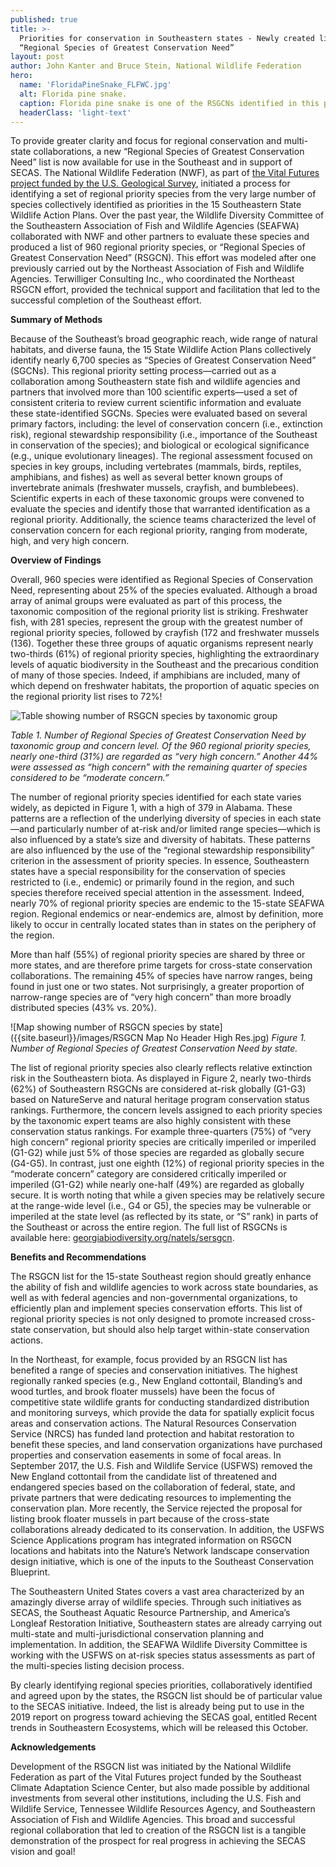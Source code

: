 ```yaml
---
published: true
title: >-
  Priorities for conservation in Southeastern states - Newly created list of
  “Regional Species of Greatest Conservation Need”
layout: post
author: John Kanter and Bruce Stein, National Wildlife Federation
hero:
  name: 'FloridaPineSnake_FLFWC.jpg'
  alt: Florida pine snake.
  caption: Florida pine snake is one of the RSGCNs identified in this project. <a href="https://www.flickr.com/photos/myfwc/14996080451">Photo</a> by Kevin Enge, Florida Fish and Wildlife Conservation Commission, Flickr. <a href="https://creativecommons.org/licenses/by-nc-nd/2.0/">CC BY-CC BY-NC-ND 2.0</a>.
  headerClass: 'light-text'
---
```

To provide greater clarity and focus for regional conservation and multi-state collaborations, a new “Regional Species of Greatest Conservation Need” list is now available for use in the Southeast and in support of SECAS. The National Wildlife Federation (NWF), as part of [the Vital Futures project funded by the U.S. Geological Survey](https://globalchange.ncsu.edu/secsc/projects-fiscal-year/conservation-adaptation-planning-for-landscape-and-climate-change-in-the-southeast/), initiated a process for identifying a set of regional priority species from the very large number of species collectively identified as priorities in the 15 Southeastern State Wildlife Action Plans. Over the past year, the Wildlife Diversity Committee of the Southeastern Association of Fish and Wildlife Agencies (SEAFWA) collaborated with NWF and other partners to evaluate these species and produced a list of 960 regional priority species, or “Regional Species of Greatest Conservation Need” (RSGCN).<!--more--> This effort was modeled after one previously carried out by the Northeast Association of Fish and Wildlife Agencies. Terwilliger Consulting Inc., who coordinated the Northeast RSGCN effort, provided the technical support and facilitation that led to the successful completion of the Southeast effort. 

**Summary of Methods**

Because of the Southeast’s broad geographic reach, wide range of natural habitats, and diverse fauna, the 15 State Wildlife Action Plans collectively identify nearly 6,700 species as “Species of Greatest Conservation Need” (SGCNs). This regional priority setting process—carried out as a collaboration among Southeastern state fish and wildlife agencies and partners that involved more than 100 scientific experts—used a set of consistent criteria to review current scientific information and evaluate these state-identified SGCNs. Species were evaluated based on several primary factors, including: the level of conservation concern (i.e., extinction risk), regional stewardship responsibility (i.e., importance of the Southeast in conservation of the species); and biological or ecological significance (e.g., unique evolutionary lineages). The regional assessment focused on species in key groups, including vertebrates (mammals, birds, reptiles, amphibians, and fishes) as well as several better known groups of invertebrate animals (freshwater mussels, crayfish, and bumblebees). Scientific experts in each of these taxonomic groups were convened to evaluate the species and identify those that warranted identification as a regional priority. Additionally, the science teams characterized the level of conservation concern for each regional priority, ranging from moderate, high, and very high concern.

**Overview of Findings**

Overall, 960 species were identified as Regional Species of Conservation Need, representing about 25% of the species evaluated. Although a broad array of animal groups were evaluated as part of this process, the taxonomic composition of the regional priority list is striking. Freshwater fish, with 281 species, represent the group with the greatest number of regional priority species, followed by crayfish (172 and freshwater mussels (136). Together these three groups of aquatic organisms represent nearly two-thirds (61%) of regional priority species, highlighting the extraordinary levels of aquatic biodiversity in the Southeast and the precarious condition of many of those species. Indeed, if amphibians are included, many of which depend on freshwater habitats, the proportion of aquatic species on the regional priority list rises to 72%! 

![Table showing number of RSGCN species by taxonomic group]({{site.baseurl}}/images/RSGCNtable.png)

_Table 1. Number of Regional Species of Greatest Conservation Need by taxonomic group and concern level.
Of the 960 regional priority species, nearly one-third (31%) are regarded as “very high concern.” Another 44% were assessed as “high concern” with the remaining quarter of species considered to be “moderate concern.”_ 

The number of regional priority species identified for each state varies widely, as depicted in Figure 1, with a high of 379 in Alabama. These patterns are a reflection of the underlying diversity of species in each state—and particularly number of at-risk and/or limited range species—which is also influenced by a state’s size and diversity of habitats. These patterns are also influenced by the use of the “regional stewardship responsibility” criterion in the assessment of priority species. In essence, Southeastern states have a special responsibility for the conservation of species restricted to (i.e., endemic) or primarily found in the region, and such species therefore received special attention in the assessment. Indeed, nearly 70% of regional priority species are endemic to the 15-state SEAFWA region. Regional endemics or near-endemics are, almost by definition, more likely to occur in centrally located states than in states on the periphery of the region. 

More than half (55%) of regional priority species are shared by three or more states, and are therefore prime targets for cross-state conservation collaborations. The remaining 45% of species have narrow ranges, being found in just one or two states. Not surprisingly, a greater proportion of narrow-range species are of “very high concern” than more broadly distributed species (43% vs. 20%). 
 
![Map showing number of RSGCN species by state]({{site.baseurl}}/images/RSGCN Map No Header High Res.jpg)
_Figure 1. Number of Regional Species of Greatest Conservation Need by state._

The list of regional priority species also clearly reflects relative extinction risk in the Southeastern biota. As displayed in Figure 2, nearly two-thirds (62%) of Southeastern RSGCNs are considered at-risk globally (G1-G3) based on NatureServe and natural heritage program conservation status rankings. Furthermore, the concern levels assigned to each priority species by the taxonomic expert teams are also highly consistent with these conservation status rankings. For example three-quarters (75%) of “very high concern” regional priority species are critically imperiled or imperiled (G1-G2) while just 5% of those species are regarded as globally secure (G4-G5). In contrast, just one eighth (12%) of regional priority species in the “moderate concern” category are considered critically imperiled or imperiled (G1-G2) while nearly one-half (49%) are regarded as globally secure. It is worth noting that while a given species may be relatively secure at the range-wide level (i.e., G4 or G5), the species may be vulnerable or imperiled at the state level (as reflected by its state, or “S” rank) in parts of the Southeast or across the entire region. The full list of RSGCNs is available here: [georgiabiodiversity.org/natels/sersgcn](https://georgiabiodiversity.org/natels/sersgcn).

**Benefits and Recommendations**

The RSGCN list for the 15-state Southeast region should greatly enhance the ability of fish and wildlife agencies to work across state boundaries, as well as with federal agencies and non-governmental organizations, to efficiently plan and implement species conservation efforts. This list of regional priority species is not only designed to promote increased cross-state conservation, but should also help target within-state conservation actions. 

In the Northeast, for example, focus provided by an RSGCN list has benefited a range of species and conservation initiatives. The highest regionally ranked species (e.g., New England cottontail, Blanding’s and wood turtles, and brook floater mussels) have been the focus of competitive state wildlife grants for conducting standardized distribution and monitoring surveys, which provide the data for spatially explicit focus areas and conservation actions. The Natural Resources Conservation Service (NRCS) has funded land protection and habitat restoration to benefit these species, and land conservation organizations have purchased properties and conservation easements in some of focal areas. In September 2017, the U.S. Fish and Wildlife Service (USFWS) removed the New England cottontail from the candidate list of threatened and endangered species based on the collaboration of federal, state, and private partners that were dedicating resources to implementing the conservation plan. More recently, the Service rejected the proposal for listing brook floater mussels in part because of the cross-state collaborations already dedicated to its conservation. In addition, the USFWS Science Applications program has integrated information on RSGCN locations and habitats into the Nature’s Network landscape conservation design initiative, which is one of the inputs to the Southeast Conservation Blueprint.

The Southeastern United States covers a vast area characterized by an amazingly diverse array of wildlife species. Through such initiatives as SECAS, the Southeast Aquatic Resource Partnership, and America’s Longleaf Restoration Initiative, Southeastern states are already carrying out multi-state and multi-jurisdictional conservation planning and implementation. In addition, the SEAFWA Wildlife Diversity Committee is working with the USFWS on at-risk species status assessments as part of the multi-species listing decision process. 

By clearly identifying regional species priorities, collaboratively identified and agreed upon by the states, the RSGCN list should be of particular value to the SECAS initiative. Indeed, the list is already being put to use in the 2019 report on progress toward achieving the SECAS goal, entitled Recent trends in Southeastern Ecosystems, which will be released this October.

**Acknowledgements**

Development of the RSGCN list was initiated by the National Wildlife Federation as part of the Vital Futures project funded by the Southeast Climate Adaptation Science Center, but also made possible by additional investments from several other institutions, including the U.S. Fish and Wildlife Service, Tennessee Wildlife Resources Agency, and Southeastern Association of Fish and Wildlife Agencies. This broad and successful regional collaboration that led to creation of the RSGCN list is a tangible demonstration of the prospect for real progress in achieving the SECAS vision and goal!
